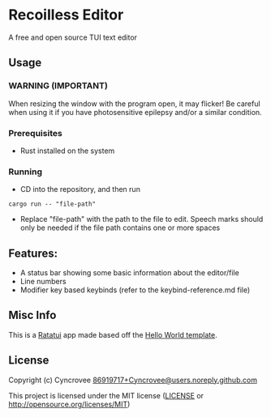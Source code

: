 # Recoilless Editor
A free and open source TUI text editor

## Usage
### WARNING (IMPORTANT)
When resizing the window with the program open, it may flicker! Be careful when using it if you have photosensitive epilepsy and/or a similar condition.
### Prerequisites
- Rust installed on the system
### Running
- CD into the repository, and then run
```shell
cargo run -- "file-path"
```
- Replace "file-path" with the path to the file to edit. Speech marks should only be needed if the file path contains one or more spaces

## Features:
- A status bar showing some basic information about the editor/file
- Line numbers
- Modifier key based keybinds (refer to the keybind-reference.md file)

## Misc Info
This is a [Ratatui] app made based off the [Hello World template].

[Ratatui]: https://ratatui.rs
[Hello World Template]: https://github.com/ratatui/templates/tree/main/hello-world

## License

Copyright (c) Cyncrovee <86919717+Cyncrovee@users.noreply.github.com>

This project is licensed under the MIT license ([LICENSE] or <http://opensource.org/licenses/MIT>)

[LICENSE]: ./LICENSE
